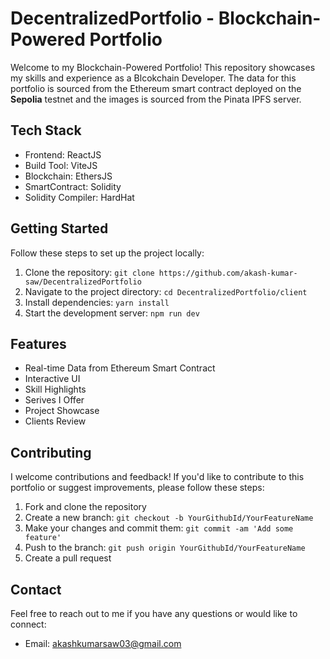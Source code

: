 # DecentralizedPortfolio - Blockchain-Powered Portfolio

Welcome to my Blockchain-Powered Portfolio! This repository showcases my skills and experience as a Blcokchain Developer. The data for this portfolio is sourced from the Ethereum smart contract deployed on the **Sepolia** testnet and the images is sourced from the Pinata IPFS server.

## Tech Stack

- Frontend: ReactJS
- Build Tool: ViteJS
- Blockchain: EthersJS
- SmartContract: Solidity
- Solidity Compiler: HardHat 

## Getting Started

Follow these steps to set up the project locally:

1. Clone the repository: `git clone https://github.com/akash-kumar-saw/DecentralizedPortfolio`
2. Navigate to the project directory: `cd DecentralizedPortfolio/client`
3. Install dependencies: `yarn install`
4. Start the development server: `npm run dev`

## Features

- Real-time Data from Ethereum Smart Contract
- Interactive UI
- Skill Highlights
- Serives I Offer
- Project Showcase
- Clients Review

## Contributing

I welcome contributions and feedback! If you'd like to contribute to this portfolio or suggest improvements, please follow these steps:

1. Fork and clone the repository
2. Create a new branch: `git checkout -b YourGithubId/YourFeatureName`
3. Make your changes and commit them: `git commit -am 'Add some feature'`
4. Push to the branch: `git push origin YourGithubId/YourFeatureName`
5. Create a pull request

## Contact

Feel free to reach out to me if you have any questions or would like to connect:

- Email: akashkumarsaw03@gmail.com
